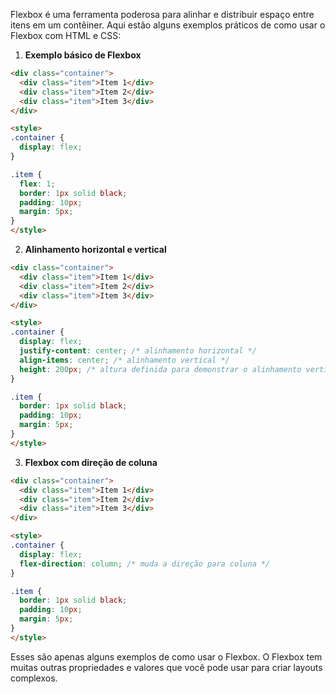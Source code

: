 Flexbox é uma ferramenta poderosa para alinhar e distribuir espaço entre itens em um contêiner. Aqui estão alguns exemplos práticos de como usar o Flexbox com HTML e CSS:

1. **Exemplo básico de Flexbox**

```html
<div class="container">
  <div class="item">Item 1</div>
  <div class="item">Item 2</div>
  <div class="item">Item 3</div>
</div>

<style>
.container {
  display: flex;
}

.item {
  flex: 1;
  border: 1px solid black;
  padding: 10px;
  margin: 5px;
}
</style>
```

2. **Alinhamento horizontal e vertical**

```html
<div class="container">
  <div class="item">Item 1</div>
  <div class="item">Item 2</div>
  <div class="item">Item 3</div>
</div>

<style>
.container {
  display: flex;
  justify-content: center; /* alinhamento horizontal */
  align-items: center; /* alinhamento vertical */
  height: 200px; /* altura definida para demonstrar o alinhamento vertical */
}

.item {
  border: 1px solid black;
  padding: 10px;
  margin: 5px;
}
</style>
```

3. **Flexbox com direção de coluna**

```html
<div class="container">
  <div class="item">Item 1</div>
  <div class="item">Item 2</div>
  <div class="item">Item 3</div>
</div>

<style>
.container {
  display: flex;
  flex-direction: column; /* muda a direção para coluna */
}

.item {
  border: 1px solid black;
  padding: 10px;
  margin: 5px;
}
</style>
```

Esses são apenas alguns exemplos de como usar o Flexbox. O Flexbox tem muitas outras propriedades e valores que você pode usar para criar layouts complexos.